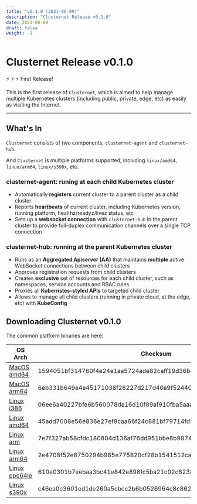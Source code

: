 ```yaml
---
title: "v0.1.0 (2021-06-09)"
description: "Clusternet Release v0.1.0"
date: 2021-06-09
draft: false
weight: -1
---
```


# Clusternet Release v0.1.0

⚡ ⚡ ⚡ First Release!

This is the first release of `Clusternet`, which is aimed to help manage multiple Kubernetes clusters (including public, private, edge, etc) as easily as visiting the Internet.

-----

## What's In

`Clusternet` consists of two components, `clusternet-agent` and `clusternet-hub`.

And `Clusternet` is multiple platforms supported, including `linux/amd64`, `linux/arm64`, `linux/s390x`, etc.

### clusternet-agent: runing at each child Kubernetes cluster
* Automatically **registers** current cluster to a parent cluster as a child cluster
* Reports **heartbeats** of current cluster, including Kubernetes version, running platform, healthz/readyz/livez status, etc
* Sets up a **websocket connection** with `clusternet-hub` in the parent cluster to provide full-duplex communication channels over a single TCP connection

### clusternet-hub: running at the parent Kubernetes cluster
* Runs as an **Aggregated Apiserver (AA)** that maintains **multiple** active WebSocket connections between child clusters
* Approves registration requests from child clusters
* Creates **exclusive** set of resources for each child cluster, such as namespaces, service accounts and RBAC rules
* Proxies all **Kubernstes-styled APIs** to targeted child cluster
* Allows to manage all child clusters (running in private cloud, at the edge, etc) with **KubeConfig**

## Downloading Clusternet v0.1.0

The common platform binaries are here:

| OS Arch | Checksum |
| -------- | ----------- |
| [MacOS amd64](https://github.com/clusternet/clusternet/releases/download/v0.1.0/clusternet-v0.1.0-darwin-amd64.tar.gz)  | 1594051bf314760f4e24e1aa5724ade82caff19d36be36b9ccfe071e10b29a87 |
| [MacOS arm64](https://github.com/clusternet/clusternet/releases/download/v0.1.0/clusternet-v0.1.0-darwin-arm64.tar.gz) | 6eb331b649e4e45171038f28227d217d40a9f5244067b9b170796b970139c476 |
| [Linux i386](https://github.com/clusternet/clusternet/releases/download/v0.1.0/clusternet-v0.1.0-linux-386.tar.gz) | 06ee6a40227bfe6b560078da16d10f89af910fba5aaad3998c2025782412bcef |
| [Linux amd64](https://github.com/clusternet/clusternet/releases/download/v0.1.0/clusternet-v0.1.0-linux-amd64.tar.gz) | 45add7008e56e836e27ef8caa66f24c881bf79714fd57238caec9b1490e17d49 |
| [Linux arm](https://github.com/clusternet/clusternet/releases/download/v0.1.0/clusternet-v0.1.0-linux-arm.tar.gz) | 7e7f327ab58cfdc180804d136af76dd951bbe8b98741ad687ff9099092e16405 |
| [Linux arm64](https://github.com/clusternet/clusternet/releases/download/v0.1.0/clusternet-v0.1.0-linux-arm64.tar.gz) | 2e4708f52e8750294b985e775820cf28b1541512ca80f41aa1900d8ff5851474 |
| [Linux ppc64le](https://github.com/clusternet/clusternet/releases/download/v0.1.0/clusternet-v0.1.0-linux-ppc64le.tar.gz) | 610e0301b7eebaa3bc41e842e898fc5ba21c02c823879bc3d4c3d107e71b0a90 |
| [Linux s390x](https://github.com/clusternet/clusternet/releases/download/v0.1.0/clusternet-v0.1.0-linux-s390x.tar.gz)   | c46ea0c3601ed1de260a5cbcc2b6b0526964c8c862d19398b36a8f0fd24b72df |
